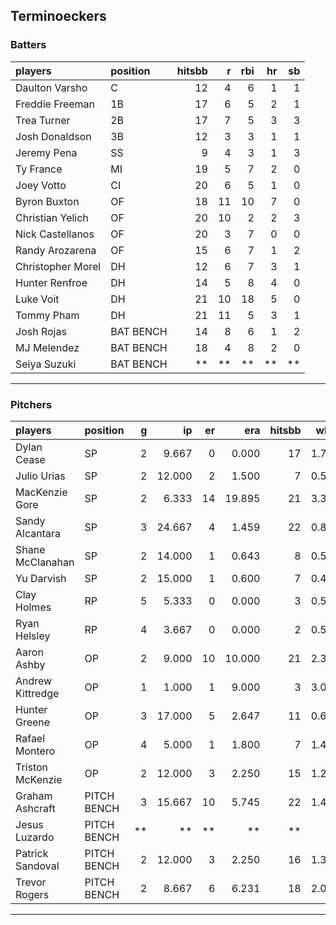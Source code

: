 ## Terminoeckers

### Batters

 
|players           |position  | hitsbb|  r| rbi| hr| sb| 
|:-----------------|:---------|------:|--:|---:|--:|--:| 
|Daulton Varsho    |C         |     12|  4|   6|  1|  1| 
|Freddie Freeman   |1B        |     17|  6|   5|  2|  1| 
|Trea Turner       |2B        |     17|  7|   5|  3|  3| 
|Josh Donaldson    |3B        |     12|  3|   3|  1|  1| 
|Jeremy Pena       |SS        |      9|  4|   3|  1|  3| 
|Ty France         |MI        |     19|  5|   7|  2|  0| 
|Joey Votto        |CI        |     20|  6|   5|  1|  0| 
|Byron Buxton      |OF        |     18| 11|  10|  7|  0| 
|Christian Yelich  |OF        |     20| 10|   2|  2|  3| 
|Nick Castellanos  |OF        |     20|  3|   7|  0|  0| 
|Randy Arozarena   |OF        |     15|  6|   7|  1|  2| 
|Christopher Morel |DH        |     12|  6|   7|  3|  1| 
|Hunter Renfroe    |DH        |     14|  5|   8|  4|  0| 
|Luke Voit         |DH        |     21| 10|  18|  5|  0| 
|Tommy Pham        |DH        |     21| 11|   5|  3|  1| 
|Josh Rojas        |BAT BENCH |     14|  8|   6|  1|  2| 
|MJ Melendez       |BAT BENCH |     18|  4|   8|  2|  0| 
|Seiya Suzuki      |BAT BENCH |     **| **|  **| **| **| 


* * *

### Pitchers

 
|players          |position    |  g|     ip| er|    era| hitsbb|  whip| so|  w| sv| 
|:----------------|:-----------|--:|------:|--:|------:|------:|-----:|--:|--:|--:| 
|Dylan Cease      |SP          |  2|  9.667|  0|  0.000|     17| 1.759| 16|  1|  0| 
|Julio Urias      |SP          |  2| 12.000|  2|  1.500|      7| 0.583| 16|  1|  0| 
|MacKenzie Gore   |SP          |  2|  6.333| 14| 19.895|     21| 3.316|  4|  0|  0| 
|Sandy Alcantara  |SP          |  3| 24.667|  4|  1.459|     22| 0.892| 19|  1|  0| 
|Shane McClanahan |SP          |  2| 14.000|  1|  0.643|      8| 0.571| 16|  1|  0| 
|Yu Darvish       |SP          |  2| 15.000|  1|  0.600|      7| 0.467| 13|  2|  0| 
|Clay Holmes      |RP          |  5|  5.333|  0|  0.000|      3| 0.562|  5|  0|  3| 
|Ryan Helsley     |RP          |  4|  3.667|  0|  0.000|      2| 0.545|  5|  0|  2| 
|Aaron Ashby      |OP          |  2|  9.000| 10| 10.000|     21| 2.333|  7|  0|  0| 
|Andrew Kittredge |OP          |  1|  1.000|  1|  9.000|      3| 3.000|  1|  0|  0| 
|Hunter Greene    |OP          |  3| 17.000|  5|  2.647|     11| 0.647| 21|  1|  0| 
|Rafael Montero   |OP          |  4|  5.000|  1|  1.800|      7| 1.400|  3|  0|  0| 
|Triston McKenzie |OP          |  2| 12.000|  3|  2.250|     15| 1.250| 12|  1|  0| 
|Graham Ashcraft  |PITCH BENCH |  3| 15.667| 10|  5.745|     22| 1.404| 10|  1|  0| 
|Jesus Luzardo    |PITCH BENCH | **|     **| **|     **|     **|    **| **| **| **| 
|Patrick Sandoval |PITCH BENCH |  2| 12.000|  3|  2.250|     16| 1.333| 13|  0|  0| 
|Trevor Rogers    |PITCH BENCH |  2|  8.667|  6|  6.231|     18| 2.077|  7|  1|  0| 


* * *


